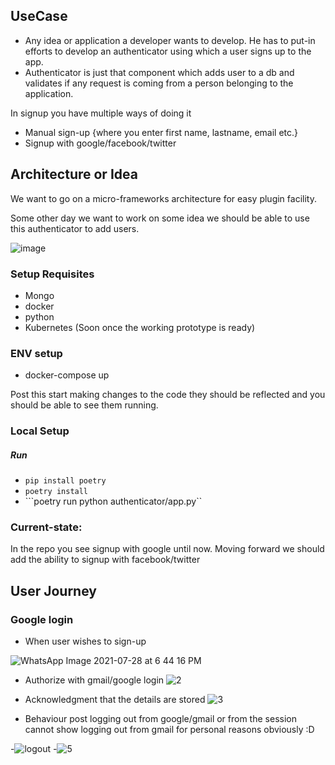 ## UseCase
- Any idea or application a developer wants to develop. He has to put-in efforts to develop an authenticator using which a user signs up to the app.
- Authenticator is just that component which adds user to a db and validates if any request is coming from a person belonging to the application.

In signup you have multiple ways of doing it
- Manual sign-up {where you enter first name, lastname, email etc.}
- Signup with google/facebook/twitter

## Architecture or Idea

We want to go on a micro-frameworks architecture for easy plugin facility.

Some other day we want to work on some idea we should be able to use this authenticator to add users.

![image](https://user-images.githubusercontent.com/15846947/128825120-878b0e01-3bcf-4004-9add-4c4d50c60d0d.png)


### Setup Requisites
 - Mongo
 - docker
 - python
 - Kubernetes (Soon once the working prototype is ready)

### ENV setup
 - docker-compose up

Post this start making changes to the code they should be reflected and you should be able to see them running.

### Local Setup

##### Run

 - ```pip install poetry```
 - ```poetry install```
 - ```poetry run python authenticator/app.py``

### Current-state:
In the repo you see signup with google until now. Moving forward we should add the ability to signup with facebook/twitter

## User Journey
### Google login
 - When user wishes to sign-up

![WhatsApp Image 2021-07-28 at 6 44 16 PM](https://user-images.githubusercontent.com/15846947/127329000-12621164-ba6d-4775-bd40-8c9f4395ed59.jpeg)

- Authorize with gmail/google login
![2](https://user-images.githubusercontent.com/15846947/127329338-7e20218f-cccb-4059-817a-c27fdce6510d.jpeg)

- Acknowledgment that the details are stored
![3](https://user-images.githubusercontent.com/15846947/127329361-2b7d2e96-4a13-4245-b0db-1c6ead685195.jpeg)

- Behaviour post logging out from google/gmail or from the session
 cannot show logging out from gmail for personal reasons obviously :D

-![logout](https://user-images.githubusercontent.com/15846947/128707098-0c98a932-0bb9-4a51-ab6d-9d372677dc67.png)
-![5](https://user-images.githubusercontent.com/15846947/127329414-3f56d681-28b2-47a4-9277-eba437d419d5.jpeg)
